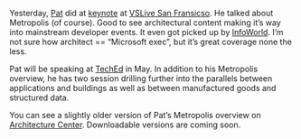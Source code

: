 Yesterday, [Pat](http://blogs.msdn.com/pathelland) did at
[keynote](http://www.ftponline.com/conferences/vslive/2004/sf/keynotes.asp)
at [VSLive San
Fransicso](http://www.ftponline.com/conferences/vslive/2004/sf/). He
talked about Metropolis (of course). Good to see architectural content
making it’s way into mainstream developer events. It even got picked up
by
[InfoWorld](http://www.infoworld.com/article/04/03/25/HNhelland_1.html).
I’m not sure how architect == “Microsoft exec”, but it’s great coverage
none the less.

Pat will be speaking at
[TechEd](http://www.microsoft.com/seminar/teched2004/default.mspx) in
May. In addition to his Metropolis overview, he has two session drilling
further into the parallels between applications and buildings as well as
between manufactured goods and structured data.

You can see a slightly older version of Pat’s Metropolis overview on
[Architecture
Center](http://msdn.microsoft.com/architecture/enterprise/default.aspx).
Downloadable versions are coming soon.
